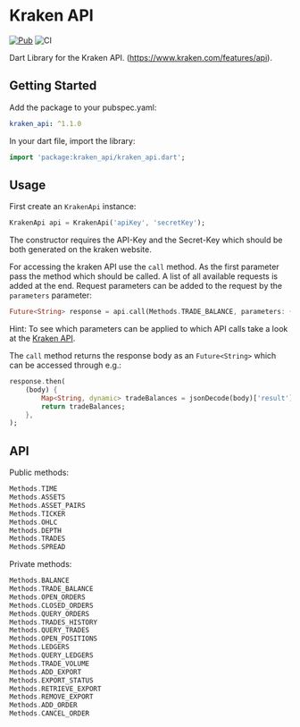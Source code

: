 # Kraken API
[![Pub](https://img.shields.io/pub/v/kraken_api.svg)](https://pub.dev/packages/kraken_api)
![CI](https://github.com/Dimibe/kraken_api/workflows/CI/badge.svg?branch=master)

Dart Library for the Kraken API. (https://www.kraken.com/features/api).

## Getting Started

 Add the package to your pubspec.yaml:

 ```yaml
 kraken_api: ^1.1.0
 ```
 
 In your dart file, import the library:

 ```Dart
import 'package:kraken_api/kraken_api.dart';
 ``` 

 ## Usage

First create an `KrakenApi` instance:

 ```Dart
 KrakenApi api = KrakenApi('apiKey', 'secretKey');
 ```

 The constructor requires the API-Key and the Secret-Key which  should be both generated on the kraken website. 

 For accessing the kraken API use the `call` method.
 As the first parameter pass the method which should be called. A list of all available requests is added at the end. 
 Request parameters can be added to the request by the `parameters` parameter:

```Dart
Future<String> response = api.call(Methods.TRADE_BALANCE, parameters: {'asset': 'ZEUR'});
```

Hint: To see which parameters can be applied to which API calls take a look at the [Kraken API](https://www.kraken.com/features/api).

The `call` method returns the response body as an `Future<String>` which can be accessed through e.g.: 
```Dart
response.then(
    (body) {
        Map<String, dynamic> tradeBalances = jsonDecode(body)['result'];
        return tradeBalances;
    },
);
 ```

 ## API

 Public methods:

```Dart
Methods.TIME 
Methods.ASSETS
Methods.ASSET_PAIRS 
Methods.TICKER 
Methods.OHLC 
Methods.DEPTH 
Methods.TRADES
Methods.SPREAD 
```

Private methods:

```Dart
Methods.BALANCE
Methods.TRADE_BALANCE
Methods.OPEN_ORDERS 
Methods.CLOSED_ORDERS 
Methods.QUERY_ORDERS
Methods.TRADES_HISTORY 
Methods.QUERY_TRADES 
Methods.OPEN_POSITIONS 
Methods.LEDGERS 
Methods.QUERY_LEDGERS
Methods.TRADE_VOLUME 
Methods.ADD_EXPORT
Methods.EXPORT_STATUS 
Methods.RETRIEVE_EXPORT 
Methods.REMOVE_EXPORT 
Methods.ADD_ORDER
Methods.CANCEL_ORDER 
```

